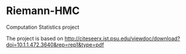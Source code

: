 # Riemann-HMC
Computation Statistics project

The project is based on http://citeseerx.ist.psu.edu/viewdoc/download?doi=10.1.1.472.3640&rep=rep1&type=pdf
